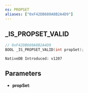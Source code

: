 ```yaml
---
ns: PROPSET
aliases: ["0xF42DB680A8B2A4D9"]
---
```

## _IS_PROPSET_VALID

```c
// 0xF42DB680A8B2A4D9
BOOL _IS_PROPSET_VALID(int propSet);
```

```
NativeDB Introduced: v1207
```

## Parameters
* **propSet**:
